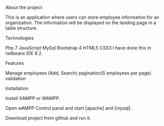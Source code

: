  About the project 
 
 This is an application where users can store employee information for an
organization. The information will be displayed on the landing
page in a table structure.

Technologies

 Php 7
JavaScript
MySql
Bootstrap 4
HTML5
CSS3
I have done this in netbeans IDE 8.2.

Features 

  Manage employees (Add, Search)
  pagination(5 employees per page)
  validation 
  
  Installation 

Install XAMPP or WAMPP.

Open wAMPP Control panal and start [apache] and [mysql] .

Download project from github and run it.
